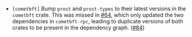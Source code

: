 - `[cometbft]` Bump `prost` and `prost-types` to their latest versions in the
  `cometbft` crate. This was missed in
  [#64](https://github.com/cometbft/cometbft-rs/pull/64), which only updated the
  two dependencies in `cometbft-rpc`, leading to duplicate versions of both
  crates to be present in the dependency graph.
  ([\#84](https://github.com/cometbft/cometbft-rs/issues/84))

